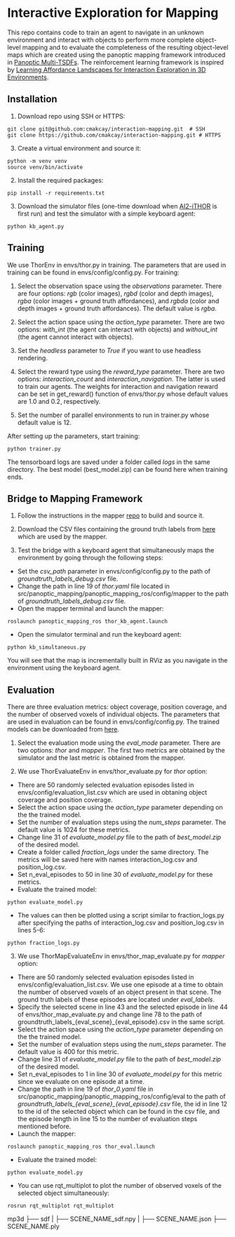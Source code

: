 # Interactive Exploration for Mapping

This repo contains code to train an agent to navigate in an unknown environment and interact with objects to perform more complete object-level mapping and to evaluate the completeness of the resulting object-level maps which are created using the panoptic mapping framework introduced in [Panoptic Multi-TSDFs](https://arxiv.org/abs/2109.10165). The reinforcement learning framework is inspired by [Learning Affordance Landscapes for Interaction Exploration in 3D Environments](https://arxiv.org/pdf/2008.09241.pdf).

## Installation

1. Download repo using SSH or HTTPS:
```
git clone git@github.com:cmakcay/interaction-mapping.git  # SSH
git clone https://github.com/cmakcay/interaction-mapping.git # HTTPS
```

3. Create a virtual environment and source it:
```
python -m venv venv
source venv/bin/activate
```

2. Install the required packages:
```
pip install -r requirements.txt
```

3. Download the simulator files (one-time download when [AI2-iTHOR](https://ai2thor.allenai.org/ithor/documentation) is first run) and test the simulator with a simple keyboard agent:
```
python kb_agent.py
```

## Training
We use ThorEnv in envs/thor.py in training. The parameters that are used in training can be found in envs/config/config.py. For training:

1. Select the observation space using the *observations* parameter. There are four options: *rgb* (color images), *rgbd* (color and depth images), *rgba* (color images + ground truth affordances), and *rgbda* (color and depth images + ground truth affordances). The default value is *rgba*.

2. Select the action space using the *action_type* parameter. There are two options: *with_int* (the agent can interact with objects) and *without_int* (the agent cannot interact with objects).

3. Set the *headless* parameter to *True* if you want to use headless rendering.

4. Select the reward type using the *reward_type* parameter. There are two options: *interaction_count* and *interaction_navigation*. The latter is used to train our agents. The weights for interaction and navigation reward can be set in get_reward() function of envs/thor.py whose default values are 1.0 and 0.2, respectively.

5. Set the number of parallel environments to run in trainer.py whose default value is 12.

After setting up the parameters, start training: 
```
python trainer.py
```

The tensorboard logs are saved under a folder called *logs* in the same directory. The best model (best_model.zip) can be found here when training ends.

## Bridge to Mapping Framework
1. Follow the instructions in the mapper [repo](https://github.com/ikaftan/panoptic_mapping) to build and source it.

2. Download the CSV files containing the ground truth labels from [here](https://drive.google.com/drive/folders/1Uf3HPTYpzWdVD-dzeUutLp2a-l8MU7ob?usp=sharing) which are used by the mapper.
 
3. Test the bridge with a keyboard agent that simultaneously maps the environment by going through the following steps:
- Set the *csv_path* parameter in envs/config/config.py to the path of *groundtruth_labels_debug.csv* file.
- Change the path in line 19 of *thor.yaml* file located in src/panoptic_mapping/panoptic_mapping_ros/config/mapper to the path of *groundtruth_labels_debug.csv* file.
- Open the mapper terminal and launch the mapper:
```
roslaunch panoptic_mapping_ros thor_kb_agent.launch
```
- Open the simulator terminal and run the keyboard agent:
```
python kb_simultaneous.py
```

You will see that the map is incrementally built in RViz as you navigate in the environment using the keyboard agent.

## Evaluation
There are three evaluation metrics: object coverage, position coverage, and the number of observed voxels of individual objects. The parameters that are used in evaluation can be found in envs/config/config.py. The trained models can be downloaded from [here](https://drive.google.com/drive/folders/1orKThDW-8UfKkpVmDTYiPYkmTBYsoURv?usp=sharing).

1. Select the evaluation mode using the *eval_mode* parameter. There are two options: *thor* and *mapper*. The first two metrics are obtained by the simulator and the last metric is obtained from the mapper.

2. We use ThorEvaluateEnv in envs/thor_evaluate.py for *thor* option:
- There are 50 randomly selected evaluation episodes listed in envs/config/evaluation_list.csv which are used in obtaning object coverage and position coverage.
- Select the action space using the *action_type* parameter depending on the the trained model.
- Set the number of evaluation steps using the *num_steps* parameter. The default value is 1024 for these metrics.
- Change line 31 of *evaluate_model.py* file to the path of *best_model.zip* of the desired model.
- Create a folder called *fraction_logs* under the same directory. The metrics will be saved here with names interaction_log.csv and position_log.csv.
- Set n_eval_episodes to 50 in line 30 of *evaluate_model.py* for these metrics.
- Evaluate the trained model:
```
python evaluate_model.py
```
- The values can then be plotted using a script similar to fraction_logs.py after specifying the paths of interaction_log.csv and position_log.csv in lines 5-6:
```
python fraction_logs.py
```

3. We use ThorMapEvaluateEnv in envs/thor_map_evaluate.py for *mapper* option:
- There are 50 randomly selected evaluation episodes listed in envs/config/evaluation_list.csv. We use one episode at a time to obtain the number of observed voxels of an object present in that scene. The ground truth labels of these episodes are located under *eval_labels*.
- Specify the selected scene in line 43 and the selected episode in line 44 of envs/thor_map_evaluate.py and change line 78 to the path of groundtruth_labels_{eval_scene}_{eval_episode}.csv in the same script.
- Select the action space using the *action_type* parameter depending on the the trained model.
- Set the number of evaluation steps using the *num_steps* parameter. The default value is 400 for this metric.
- Change line 31 of *evaluate_model.py* file to the path of *best_model.zip* of the desired model.
- Set n_eval_episodes to 1 in line 30 of *evaluate_model.py* for this metric since we evaluate on one episode at a time.
- Change the path in line 19 of *thor_0.yaml* file in src/panoptic_mapping/panoptic_mapping_ros/config/eval to the path of *groundtruth_labels_{eval_scene}_{eval_episode}.csv* file, the id in line 12 to the id of the selected object which can be found in the csv file, and the episode length in line 15 to the number of evaluation steps mentioned before.
- Launch the mapper:
```
roslaunch panoptic_mapping_ros thor_eval.launch
```
- Evaluate the trained model:
```
python evaluate_model.py
```
- You can use rqt_multiplot to plot the number of observed voxels of the selected object simultaneously:
```
rosrun rqt_multiplot rqt_multiplot
```

mp3d
├── sdf
|   ├── SCENE_NAME_sdf.npy
|   ├── SCENE_NAME.json
├── SCENE_NAME.ply

